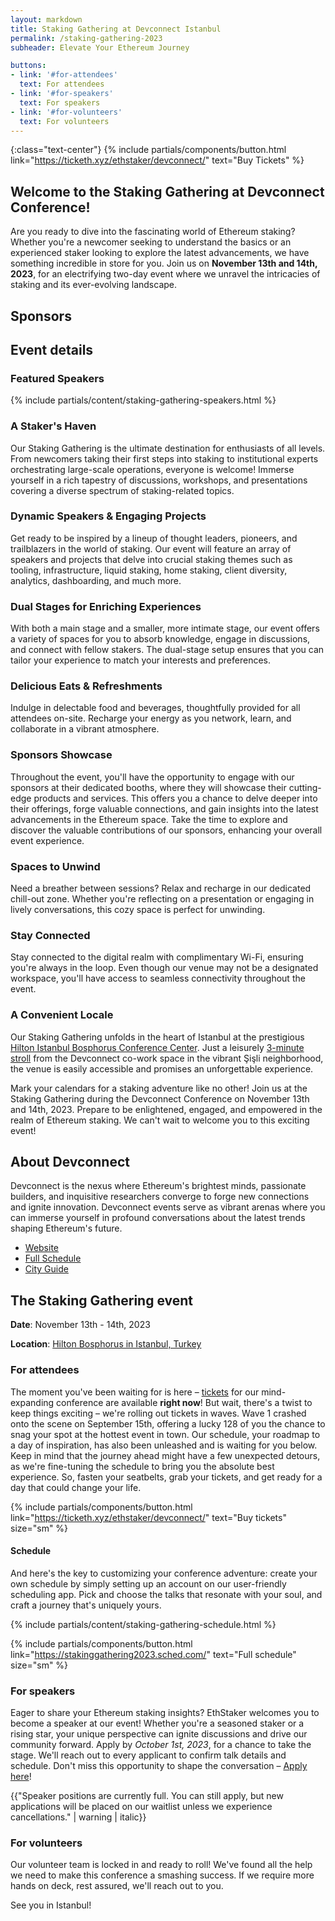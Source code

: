 ```yaml
---
layout: markdown
title: Staking Gathering at Devconnect Istanbul
permalink: /staking-gathering-2023
subheader: Elevate Your Ethereum Journey

buttons:
- link: '#for-attendees'
  text: For attendees
- link: '#for-speakers'
  text: For speakers
- link: '#for-volunteers'
  text: For volunteers
---
```


{:class="text-center"}
{% include partials/components/button.html
  link="https://ticketh.xyz/ethstaker/devconnect/"
  text="Buy Tickets"
%}

## Welcome to the Staking Gathering at Devconnect Conference!

Are you ready to dive into the fascinating world of Ethereum staking? Whether you're a newcomer seeking to understand the basics or an experienced staker looking to explore the latest advancements, we have something incredible in store for you. Join us on **November 13th and 14th, 2023**, for an electrifying two-day event where we unravel the intricacies of staking and its ever-evolving landscape.

## Sponsors



## Event details

### Featured Speakers

{% include partials/content/staking-gathering-speakers.html %}


### A Staker's Haven

Our Staking Gathering is the ultimate destination for enthusiasts of all levels. From newcomers taking their first steps into staking to institutional experts orchestrating large-scale operations, everyone is welcome! Immerse yourself in a rich tapestry of discussions, workshops, and presentations covering a diverse spectrum of staking-related topics.

### Dynamic Speakers & Engaging Projects

Get ready to be inspired by a lineup of thought leaders, pioneers, and trailblazers in the world of staking. Our event will feature an array of speakers and projects that delve into crucial staking themes such as tooling, infrastructure, liquid staking, home staking, client diversity, analytics, dashboarding, and much more.

### Dual Stages for Enriching Experiences

With both a main stage and a smaller, more intimate stage, our event offers a variety of spaces for you to absorb knowledge, engage in discussions, and connect with fellow stakers. The dual-stage setup ensures that you can tailor your experience to match your interests and preferences.

### Delicious Eats & Refreshments

Indulge in delectable food and beverages, thoughtfully provided for all attendees on-site. Recharge your energy as you network, learn, and collaborate in a vibrant atmosphere.

### Sponsors Showcase

Throughout the event, you'll have the opportunity to engage with our sponsors at their dedicated booths, where they will showcase their cutting-edge products and services. This offers you a chance to delve deeper into their offerings, forge valuable connections, and gain insights into the latest advancements in the Ethereum space. Take the time to explore and discover the valuable contributions of our sponsors, enhancing your overall event experience.

### Spaces to Unwind

Need a breather between sessions? Relax and recharge in our dedicated chill-out zone. Whether you're reflecting on a presentation or engaging in lively conversations, this cozy space is perfect for unwinding.

### Stay Connected

Stay connected to the digital realm with complimentary Wi-Fi, ensuring you're always in the loop. Even though our venue may not be a designated workspace, you'll have access to seamless connectivity throughout the event.

### A Convenient Locale

Our Staking Gathering unfolds in the heart of Istanbul at the prestigious [Hilton Istanbul Bosphorus Conference Center](https://maps.app.goo.gl/rfL6eEfqNbQhJ52j6). Just a leisurely [3-minute stroll](https://goo.gl/maps/Yik7fVfESpVhshKS8) from the Devconnect co-work space in the vibrant Şişli neighborhood, the venue is easily accessible and promises an unforgettable experience.

Mark your calendars for a staking adventure like no other! Join us at the Staking Gathering during the Devconnect Conference on November 13th and 14th, 2023. Prepare to be enlightened, engaged, and empowered in the realm of Ethereum staking. We can't wait to welcome you to this exciting event!

## About Devconnect

Devconnect is the nexus where Ethereum's brightest minds, passionate builders, and inquisitive researchers converge to forge new connections and ignite innovation. Devconnect events serve as vibrant arenas where you can immerse yourself in profound conversations about the latest trends shaping Ethereum's future.

- [Website](https://devconnect.org/)
- [Full Schedule](https://devconnect.org/schedule)
- [City Guide](https://devconnect.org/city-guide)

## The Staking Gathering event

**Date**: November 13th - 14th, 2023

**Location**: [Hilton Bosphorus in Istanbul, Turkey](https://maps.app.goo.gl/rfL6eEfqNbQhJ52j6)

### For attendees

The moment you've been waiting for is here – [tickets](https://ticketh.xyz/ethstaker/devconnect/) for our mind-expanding conference are available **right now**! But wait, there's a twist to keep things exciting – we're rolling out tickets in waves. Wave 1 crashed onto the scene on September 15th, offering a lucky 128 of you the chance to snag your spot at the hottest event in town. Our schedule, your roadmap to a day of inspiration, has also been unleashed and is waiting for you below. Keep in mind that the journey ahead might have a few unexpected detours, as we're fine-tuning the schedule to bring you the absolute best experience. So, fasten your seatbelts, grab your tickets, and get ready for a day that could change your life.

{% include partials/components/button.html
  link="https://ticketh.xyz/ethstaker/devconnect/"
  text="Buy tickets"
  size="sm"
%}

#### Schedule

And here's the key to customizing your conference adventure: create your own schedule by simply setting up an account on our user-friendly scheduling app. Pick and choose the talks that resonate with your soul, and craft a journey that's uniquely yours.

{% include partials/content/staking-gathering-schedule.html %}

{% include partials/components/button.html
  link="https://stakinggathering2023.sched.com/"
  text="Full schedule"
  size="sm"
%}

### For speakers

Eager to share your Ethereum staking insights? EthStaker welcomes you to become a speaker at our event! Whether you're a seasoned staker or a rising star, your unique perspective can ignite discussions and drive our community forward. Apply by _October 1st, 2023_, for a chance to take the stage. We'll reach out to every applicant to confirm talk details and schedule. Don't miss this opportunity to shape the conversation – [Apply here](/staking-gathering-speaker-application-2023)!

{{"Speaker positions are currently full. You can still apply, but new applications will be placed on our waitlist unless we experience cancellations." | warning | italic}}


### For volunteers

Our volunteer team is locked in and ready to roll! We've found all the help we need to make this conference a smashing success. If we require more hands on deck, rest assured, we'll reach out to you.


See you in Istanbul!
